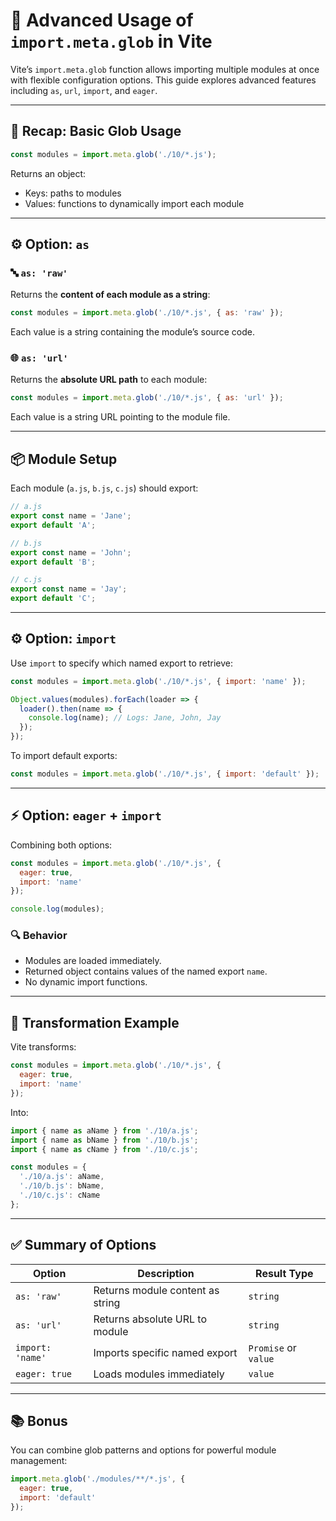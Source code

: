  
# 📘 Advanced Usage of `import.meta.glob` in Vite

Vite’s `import.meta.glob` function allows importing multiple modules at once with flexible configuration options. This guide explores advanced features including `as`, `url`, `import`, and `eager`.

---

## 🧠 Recap: Basic Glob Usage

```js
const modules = import.meta.glob('./10/*.js');
```

Returns an object:
- Keys: paths to modules
- Values: functions to dynamically import each module

---

## ⚙️ Option: `as`

### 🔤 `as: 'raw'`

Returns the **content of each module as a string**:

```js
const modules = import.meta.glob('./10/*.js', { as: 'raw' });
```

Each value is a string containing the module’s source code.

### 🌐 `as: 'url'`

Returns the **absolute URL path** to each module:

```js
const modules = import.meta.glob('./10/*.js', { as: 'url' });
```

Each value is a string URL pointing to the module file.

---

## 📦 Module Setup

Each module (`a.js`, `b.js`, `c.js`) should export:

```js
// a.js
export const name = 'Jane';
export default 'A';

// b.js
export const name = 'John';
export default 'B';

// c.js
export const name = 'Jay';
export default 'C';
```

---

## ⚙️ Option: `import`

Use `import` to specify which named export to retrieve:

```js
const modules = import.meta.glob('./10/*.js', { import: 'name' });

Object.values(modules).forEach(loader => {
  loader().then(name => {
    console.log(name); // Logs: Jane, John, Jay
  });
});
```

To import default exports:

```js
const modules = import.meta.glob('./10/*.js', { import: 'default' });
```

---

## ⚡ Option: `eager` + `import`

Combining both options:

```js
const modules = import.meta.glob('./10/*.js', {
  eager: true,
  import: 'name'
});

console.log(modules);
```

### 🔍 Behavior

- Modules are loaded immediately.
- Returned object contains values of the named export `name`.
- No dynamic import functions.

---

## 🔁 Transformation Example

Vite transforms:

```js
const modules = import.meta.glob('./10/*.js', {
  eager: true,
  import: 'name'
});
```

Into:

```js
import { name as aName } from './10/a.js';
import { name as bName } from './10/b.js';
import { name as cName } from './10/c.js';

const modules = {
  './10/a.js': aName,
  './10/b.js': bName,
  './10/c.js': cName
};
```

---

## ✅ Summary of Options

| Option         | Description                                      | Result Type         |
|----------------|--------------------------------------------------|----------------------|
| `as: 'raw'`     | Returns module content as string                 | `string`             |
| `as: 'url'`     | Returns absolute URL to module                   | `string`             |
| `import: 'name'`| Imports specific named export                    | `Promise` or `value` |
| `eager: true`   | Loads modules immediately                        | `value`              |

---

## 📚 Bonus

You can combine glob patterns and options for powerful module management:

```js
import.meta.glob('./modules/**/*.js', {
  eager: true,
  import: 'default'
});
```

 